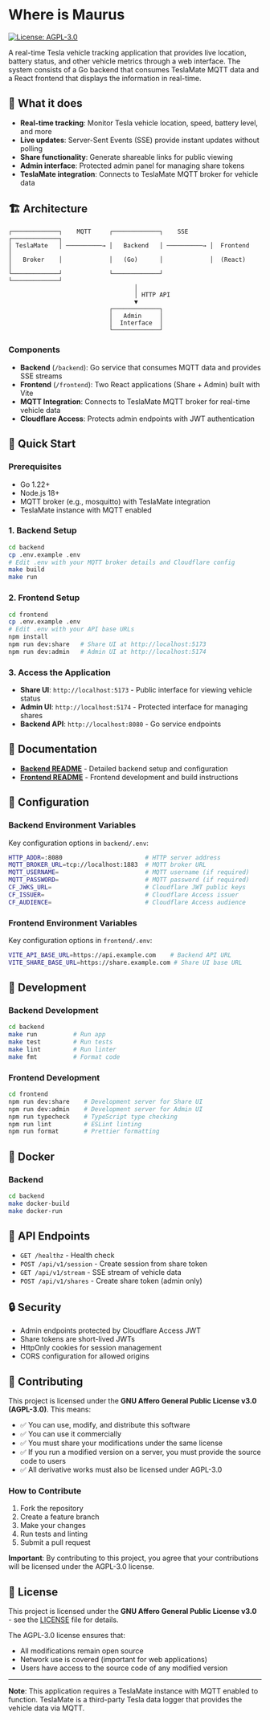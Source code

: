 # Where is Maurus

[![License: AGPL-3.0](https://img.shields.io/badge/License-AGPL%203.0-blue.svg)](https://www.gnu.org/licenses/agpl-3.0)

A real-time Tesla vehicle tracking application that provides live location, battery status, and other vehicle metrics through a web interface. The system consists of a Go backend that consumes TeslaMate MQTT data and a React frontend that displays the information in real-time.

## 🚗 What it does

- **Real-time tracking**: Monitor Tesla vehicle location, speed, battery level, and more
- **Live updates**: Server-Sent Events (SSE) provide instant updates without polling
- **Share functionality**: Generate shareable links for public viewing
- **Admin interface**: Protected admin panel for managing share tokens
- **TeslaMate integration**: Connects to TeslaMate MQTT broker for vehicle data

## 🏗️ Architecture

```
┌─────────────┐    MQTT     ┌─────────────┐    SSE      ┌─────────────┐
│ TeslaMate   │ ──────────→ │   Backend   │ ──────────→ │  Frontend   │
│   Broker    │             │   (Go)      │             │  (React)    │
└─────────────┘             └─────────────┘             └─────────────┘
                                   │
                                   │ HTTP API
                                   ▼
                            ┌─────────────┐
                            │   Admin     │
                            │  Interface  │
                            └─────────────┘
```

### Components

- **Backend** (`/backend`): Go service that consumes MQTT data and provides SSE streams
- **Frontend** (`/frontend`): Two React applications (Share + Admin) built with Vite
- **MQTT Integration**: Connects to TeslaMate MQTT broker for real-time vehicle data
- **Cloudflare Access**: Protects admin endpoints with JWT authentication

## 🚀 Quick Start

### Prerequisites

- Go 1.22+
- Node.js 18+
- MQTT broker (e.g., mosquitto) with TeslaMate integration
- TeslaMate instance with MQTT enabled

### 1. Backend Setup

```bash
cd backend
cp .env.example .env
# Edit .env with your MQTT broker details and Cloudflare config
make build
make run
```

### 2. Frontend Setup

```bash
cd frontend
cp .env.example .env
# Edit .env with your API base URLs
npm install
npm run dev:share   # Share UI at http://localhost:5173
npm run dev:admin   # Admin UI at http://localhost:5174
```

### 3. Access the Application

- **Share UI**: `http://localhost:5173` - Public interface for viewing vehicle status
- **Admin UI**: `http://localhost:5174` - Protected interface for managing shares
- **Backend API**: `http://localhost:8080` - Go service endpoints

## 📖 Documentation

- **[Backend README](backend/README.md)** - Detailed backend setup and configuration
- **[Frontend README](frontend/README.md)** - Frontend development and build instructions

## 🔧 Configuration

### Backend Environment Variables

Key configuration options in `backend/.env`:

```bash
HTTP_ADDR=:8080                       # HTTP server address
MQTT_BROKER_URL=tcp://localhost:1883  # MQTT broker URL
MQTT_USERNAME=                        # MQTT username (if required)
MQTT_PASSWORD=                        # MQTT password (if required)
CF_JWKS_URL=                          # Cloudflare JWT public keys
CF_ISSUER=                            # Cloudflare Access issuer
CF_AUDIENCE=                          # Cloudflare Access audience
```

### Frontend Environment Variables

Key configuration options in `frontend/.env`:

```bash
VITE_API_BASE_URL=https://api.example.com    # Backend API URL
VITE_SHARE_BASE_URL=https://share.example.com # Share UI base URL
```

## 🧪 Development

### Backend Development

```bash
cd backend
make run          # Run app
make test         # Run tests
make lint         # Run linter
make fmt          # Format code
```

### Frontend Development

```bash
cd frontend
npm run dev:share    # Development server for Share UI
npm run dev:admin    # Development server for Admin UI
npm run typecheck    # TypeScript type checking
npm run lint         # ESLint linting
npm run format       # Prettier formatting
```

## 🐳 Docker

### Backend

```bash
cd backend
make docker-build
make docker-run
```

## 📡 API Endpoints

- `GET /healthz` - Health check
- `POST /api/v1/session` - Create session from share token
- `GET /api/v1/stream` - SSE stream of vehicle data
- `POST /api/v1/shares` - Create share token (admin only)

## 🔒 Security

- Admin endpoints protected by Cloudflare Access JWT
- Share tokens are short-lived JWTs
- HttpOnly cookies for session management
- CORS configuration for allowed origins

## 🤝 Contributing

This project is licensed under the **GNU Affero General Public License v3.0 (AGPL-3.0)**. This means:

- ✅ You can use, modify, and distribute this software
- ✅ You can use it commercially
- ✅ You must share your modifications under the same license
- ✅ If you run a modified version on a server, you must provide the source code to users
- ✅ All derivative works must also be licensed under AGPL-3.0

### How to Contribute

1. Fork the repository
2. Create a feature branch
3. Make your changes
4. Run tests and linting
5. Submit a pull request

**Important**: By contributing to this project, you agree that your contributions will be licensed under the AGPL-3.0 license.

## 📄 License

This project is licensed under the **GNU Affero General Public License v3.0** - see the [LICENSE](LICENSE) file for details.

The AGPL-3.0 license ensures that:
- All modifications remain open source
- Network use is covered (important for web applications)
- Users have access to the source code of any modified version

---

**Note**: This application requires a TeslaMate instance with MQTT enabled to function. TeslaMate is a third-party Tesla data logger that provides the vehicle data via MQTT.
